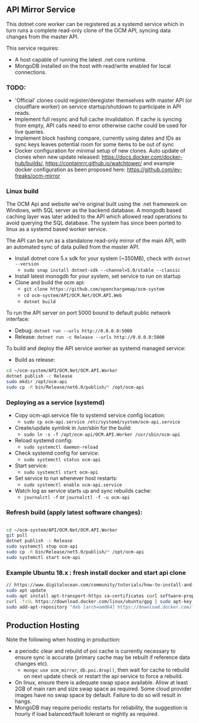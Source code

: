 ﻿## API Mirror Service
This dotnet core worker can be registered as a systemd service which in turn runs a complete read-only clone of the OCM API, syncing data changes from the master API.

This service requires:
- A host capable of running the latest .net core runtime.
- MongoDB installed on the host with read/write enabled for local connections.

### TODO:
- 'Official' clones could register/deregister themselves with master API (or cloudflare worker) on service startup/shutdown to participate in API reads.
- Implement full resync and full cache invalidation. If cache is syncing from empty, API calls need to error otherwise cache could be used for live queries.
- Implement block hashing compare, currently using dates and IDs as sync keys leaves potential room for some items to be out of sync
- Docker configuration for minimal setup of new clones. Auto update of clones when new update released: https://docs.docker.com/docker-hub/builds/, https://containrrr.github.io/watchtower/ and example docker configuration as been proposed here: https://github.com/ev-freaks/ocm-mirror

### Linux build
The OCM Api and website we're original built using the .net framework on Windows, with SQL server as the backend database. A mongodb based caching layer was later added to the API which allowed read operations to avoid querying the SQL database. The system has since been ported to linux as a systemd based worker service.

The API can be run as a standalone read-only mirror of the main API, with an automated sync of data pulled from the master API.

- Install dotnet core 5.x sdk for your system (~350MB), check with `dotnet --version`
	- `sudo snap install dotnet-sdk --channel=5.0/stable --classic`
- Install latest monogdb for your system, set service to run on startup
- Clone and build the ocm api:
    - `git clone https://github.com/openchargemap/ocm-system`
    - `cd ocm-system/API/OCM.Net/OCM.API.Web`
    - `dotnet build`

To run the API server on port 5000 bound to default public network interface:
- Debug: `dotnet run --urls http://0.0.0.0:5000`
- Release: `dotnet run -c Release --urls http://0.0.0.0:5000`

To build and deploy the API service worker as systemd managed service:

- Build as release: 
```sh
cd ~/ocm-system/API/OCM.Net/OCM.API.Worker
dotnet publish -c Release
sudo mkdir /opt/ocm-api
sudo cp -R bin/Release/net6.0/publish/* /opt/ocm-api
```

### Deploying as a service (systemd)
- Copy ocm-api.service file to systemd service config location:
    - `sudo cp ocm-api.service /etc/systemd/system/ocm-api.service`
- Create/update symlink in /usr/sbin for the build:
    - `sudo ln -s -f /opt/ocm-api/OCM.API.Worker /usr/sbin/ocm-api`
 - Reload systemd config: 
    - `sudo systemctl daemon-reload`
 - Check systemd config for service: 
    - `sudo systemctl status ocm-api`
 - Start service: 
    - `sudo systemctl start ocm-api`
 - Set service to run whenever host restarts: 
    - `sudo systemctl enable ocm-api.service`
 - Watch log as service starts up and sync rebuilds cache:
    - `journalctl -f` or `journalctl -f -u ocm-api`

### Refresh build (apply latest software changes):
 
```sh

cd ~/ocm-system/API/OCM.Net/OCM.API.Worker
git pull
dotnet publish -c Release
sudo systemctl stop ocm-api
sudo cp -R bin/Release/net5.0/publish/* /opt/ocm-api
sudo systemctl start ocm-api

```


### Example Ubuntu 18.x : fresh install docker and start api clone
```sh
// https://www.digitalocean.com/community/tutorials/how-to-install-and-use-docker-on-ubuntu-18-04
sudo apt update
sudo apt install apt-transport-https ca-certificates curl software-properties-common
curl -fsSL https://download.docker.com/linux/ubuntu/gpg | sudo apt-key add -
sudo add-apt-repository "deb [arch=amd64] https://download.docker.com/linux/ubuntu bionic stable"

```

Production Hosting
---------------------

Note the following when hosting in production:
- a periodic clear and rebuild of poi cache is currently necessary to ensure sync is accurate (primary cache may be rebuilt if reference data changes etc).
    - `mongo`: `use ocm_mirror`, `db.poi.drop()`, then wait for cache to rebuild on next update check or restart the api service to force a rebuild.
- On linux, ensure there is adequate swap space available. Allow at least 2GB of main ram and size swap space as required. Some cloud provider images have no swap space by default. Failure to do so will result in hangs.
- MongoDB may require periodic restarts for reliability, the suggestion is hourly if load balanced/fault tolerant or nightly as required.
